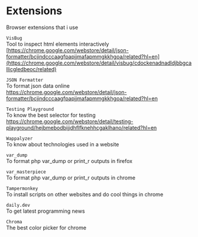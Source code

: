 # Extensions
Browser extensions that i use

```VisBug ``` \
 Tool to inspect html elements interactively <br/>
[https://chrome.google.com/webstore/detail/json-formatter/bcjindcccaagfpapjjmafapmmgkkhgoa/related?hl=en](https://chrome.google.com/webstore/detail/visbug/cdockenadnadldjbbgcallicgledbeoc/related)

```JSON Formatter ``` \
 To format json data online <br/>
https://chrome.google.com/webstore/detail/json-formatter/bcjindcccaagfpapjjmafapmmgkkhgoa/related?hl=en
 
```Testing Playground ``` \
 To know the best selector for testing <br/>
 https://chrome.google.com/webstore/detail/testing-playground/hejbmebodbijjdhflfknehhcgaklhano/related?hl=en
 
```Wappalyzer ``` \
 To know about technologies used in a website

```var_dump ``` \
 To format php var_dump or print_r outputs in firefox

```var_masterpiece ``` \
 To format php var_dump or print_r outputs in chrome

```Tampermonkey ``` \
 To install scripts on other websites and do cool things in chrome
 
```daily.dev ``` \
 To get latest programming news
 
 ```Chroma ``` \
 The best color picker for chrome
